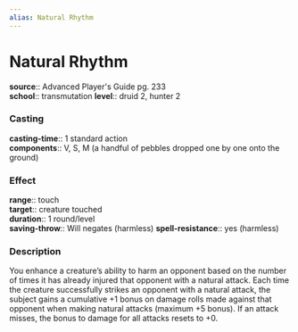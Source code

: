 ```yaml
---
alias: Natural Rhythm
---
```


# Natural Rhythm 

**source**:: Advanced Player's Guide pg. 233  
**school**:: transmutation
**level**:: druid 2, hunter 2

### Casting 

**casting-time**:: 1 standard action  
**components**:: V, S, M (a handful of pebbles dropped one by one onto the ground)

### Effect 

**range**:: touch  
**target**:: creature touched  
**duration**:: 1 round/level  
**saving-throw**:: Will negates (harmless)
**spell-resistance**:: yes (harmless)

### Description 

You enhance a creature’s ability to harm an opponent based on the number of times it has already injured that opponent with a natural attack. Each time the creature successfully strikes an opponent with a natural attack, the subject gains a cumulative +1 bonus on damage rolls made against that opponent when making natural attacks (maximum +5 bonus). If an attack misses, the bonus to damage for all attacks resets to +0.
